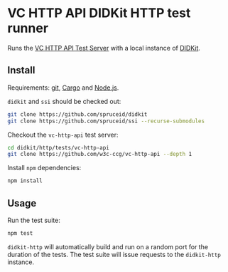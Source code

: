 # VC HTTP API DIDKit HTTP test runner

Runs the [VC HTTP API Test Server][vc-http-api-test-server] with a local instance of [DIDKit][didkit-http].

## Install

Requirements: [git][], [Cargo][] and [Node.js][].

`didkit` and `ssi` should be checked out:
```sh
git clone https://github.com/spruceid/didkit
git clone https://github.com/spruceid/ssi --recurse-submodules
```

Checkout the `vc-http-api` test server:
```sh
cd didkit/http/tests/vc-http-api
git clone https://github.com/w3c-ccg/vc-http-api --depth 1
```

Install `npm` dependencies:
```sh
npm install
```

## Usage

Run the test suite:
```sh
npm test
```

`didkit-http` will automatically build and run on a random port for the duration of the tests. The test suite will issue requests to the `didkit-http` instance.

[git]: https://git-scm.com/
[vc-http-api-test-server]: https://github.com/w3c-ccg/vc-http-api/tree/df9d1bf9540771d114f5b4c4348777378a3f0447/packages/vc-http-api-test-server
[didkit-http]: ../../
[Cargo]: https://doc.rust-lang.org/cargo/
[Node.js]: https://nodejs.org/
